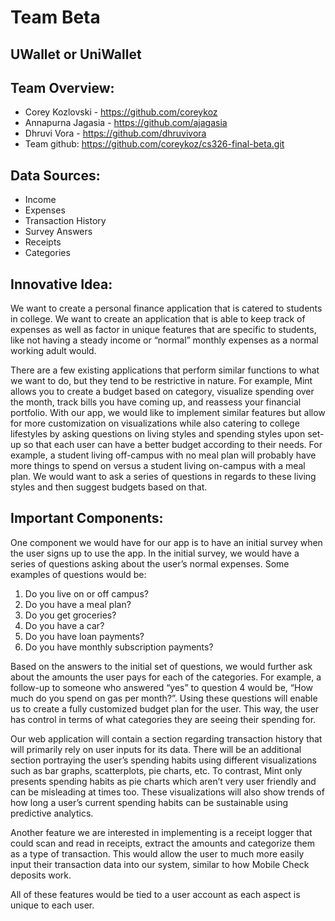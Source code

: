 # Team Beta
## UWallet or UniWallet 

## Team Overview:
* Corey Kozlovski - https://github.com/coreykoz
* Annapurna Jagasia - https://github.com/ajagasia
* Dhruvi Vora - https://github.com/dhruvivora
* Team github: https://github.com/coreykoz/cs326-final-beta.git

## Data Sources:
* Income
* Expenses
* Transaction History
* Survey Answers
* Receipts
* Categories

## Innovative Idea: 

We want to create a personal finance application that is catered to students in college. We want to create an application that is able to keep track of expenses as well as factor in unique features that are specific to students, like not having a steady income or “normal” monthly expenses as a normal working adult would. 

There are a few existing applications that perform similar functions to what we want to do, but they tend to be restrictive in nature. For example, Mint allows you to create a budget based on category, visualize spending over the month, track bills you have coming up, and reassess your financial portfolio. With our app, we would like to implement similar features but allow for more customization on visualizations while also catering to college lifestyles by asking questions on living styles and spending styles upon set-up so that each user can have a better budget according to their needs. For example, a student living off-campus with no meal plan will probably have more things to spend on versus a student living on-campus with a meal plan. We would want to ask a series of questions in regards to these living styles and then suggest budgets based on that.

## Important Components:

One component we would have for our app is to have an initial survey when the user signs up to use the app. In the initial survey, we would have a series of questions asking about the user’s normal expenses. Some examples of questions would be:
1. Do you live on or off campus?
2. Do you have a meal plan?
3. Do you get groceries?
4. Do you have a car?
5. Do you have loan payments?
6. Do you have monthly subscription payments?

Based on the answers to the initial set of questions, we would further ask about the amounts the user pays for each of the categories. For example, a follow-up to someone who answered “yes” to question 4 would be, “How much do you spend on gas per month?”. Using these questions will enable us to create a fully customized budget plan for the user. This way, the user has control in terms of what categories they are seeing their spending for. 

Our web application will contain a section regarding transaction history that will primarily rely on user inputs for its data. There will be an additional section portraying the user’s spending habits using different visualizations such as bar graphs, scatterplots, pie charts, etc. To contrast, Mint only presents spending habits as pie charts which aren’t very user friendly and can be misleading at times too. These visualizations will also show trends of how long a user’s current spending habits can be sustainable using predictive analytics.

Another feature we are interested in implementing is a receipt logger that could scan and read in receipts, extract the amounts and categorize them as a type of transaction. This would allow the user to much more easily input their transaction data into our system, similar to how Mobile Check deposits work.

All of these features would be tied to a user account as each aspect is unique to each user. 

